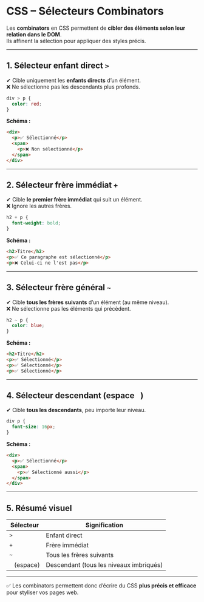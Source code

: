 # CSS – Sélecteurs Combinators

Les **combinators** en CSS permettent de **cibler des éléments selon leur relation dans le DOM**.  
Ils affinent la sélection pour appliquer des styles précis.

---

## 1. Sélecteur enfant direct `>`

✔ Cible uniquement les **enfants directs** d’un élément.  
❌ Ne sélectionne pas les descendants plus profonds.

```css
div > p {
  color: red;
}
```

**Schéma :**

```html
<div>
  <p>✅ Sélectionné</p>
  <span>
    <p>❌ Non sélectionné</p>
  </span>
</div>
```

---

## 2. Sélecteur frère immédiat `+`

✔ Cible **le premier frère immédiat** qui suit un élément.  
❌ Ignore les autres frères.

```css
h2 + p {
  font-weight: bold;
}
```

**Schéma :**

```html
<h2>Titre</h2>
<p>✅ Ce paragraphe est sélectionné</p>
<p>❌ Celui-ci ne l'est pas</p>
```

---

## 3. Sélecteur frère général `~`

✔ Cible **tous les frères suivants** d’un élément (au même niveau).  
❌ Ne sélectionne pas les éléments qui précèdent.

```css
h2 ~ p {
  color: blue;
}
```

**Schéma :**

```html
<h2>Titre</h2>
<p>✅ Sélectionné</p>
<p>✅ Sélectionné</p>
<p>✅ Sélectionné</p>
```

---

## 4. Sélecteur descendant (espace ` `)

✔ Cible **tous les descendants**, peu importe leur niveau.  

```css
div p {
  font-size: 16px;
}
```

**Schéma :**

```html
<div>
  <p>✅ Sélectionné</p>
  <span>
    <p>✅ Sélectionné aussi</p>
  </span>
</div>
```

---

## 5. Résumé visuel

| Sélecteur    | Signification                         |
| ------------ | ------------------------------------- |
| `>`          | Enfant direct                         |
| `+`          | Frère immédiat                        |
| `~`          | Tous les frères suivants              |
| ` ` (espace) | Descendant (tous les niveaux imbriqués)|

---

✅ Les combinators permettent donc d’écrire du CSS **plus précis et efficace** pour styliser vos pages web.
